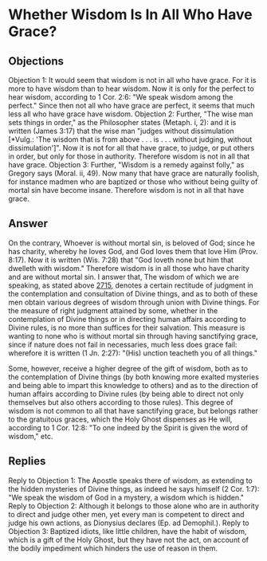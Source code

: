 # Whether Wisdom Is In All Who Have Grace?
## Objections
Objection 1: It would seem that wisdom is not in all who have grace. For it is more to have wisdom than to hear wisdom. Now it is only for the perfect to hear wisdom, according to 1 Cor. 2:6: "We speak wisdom among the perfect." Since then not all who have grace are perfect, it seems that much less all who have grace have wisdom.
Objection 2: Further, "The wise man sets things in order," as the Philosopher states (Metaph. i, 2): and it is written (James 3:17) that the wise man "judges without dissimulation [*Vulg.: 'The wisdom that is from above . . . is . . . without judging, without dissimulation']". Now it is not for all that have grace, to judge, or put others in order, but only for those in authority. Therefore wisdom is not in all that have grace.
Objection 3: Further, "Wisdom is a remedy against folly," as Gregory says (Moral. ii, 49). Now many that have grace are naturally foolish, for instance madmen who are baptized or those who without being guilty of mortal sin have become insane. Therefore wisdom is not in all that have grace.
## Answer
On the contrary, Whoever is without mortal sin, is beloved of God; since he has charity, whereby he loves God, and God loves them that love Him (Prov. 8:17). Now it is written (Wis. 7:28) that "God loveth none but him that dwelleth with wisdom." Therefore wisdom is in all those who have charity and are without mortal sin.
I answer that, The wisdom of which we are speaking, as stated above [2715](A[4]), denotes a certain rectitude of judgment in the contemplation and consultation of Divine things, and as to both of these men obtain various degrees of wisdom through union with Divine things. For the measure of right judgment attained by some, whether in the contemplation of Divine things or in directing human affairs according to Divine rules, is no more than suffices for their salvation. This measure is wanting to none who is without mortal sin through having sanctifying grace, since if nature does not fail in necessaries, much less does grace fail: wherefore it is written (1 Jn. 2:27): "(His) unction teacheth you of all things."

Some, however, receive a higher degree of the gift of wisdom, both as to the contemplation of Divine things (by both knowing more exalted mysteries and being able to impart this knowledge to others) and as to the direction of human affairs according to Divine rules (by being able to direct not only themselves but also others according to those rules). This degree of wisdom is not common to all that have sanctifying grace, but belongs rather to the gratuitous graces, which the Holy Ghost dispenses as He will, according to 1 Cor. 12:8: "To one indeed by the Spirit is given the word of wisdom," etc.
## Replies
Reply to Objection 1: The Apostle speaks there of wisdom, as extending to the hidden mysteries of Divine things, as indeed he says himself (2 Cor. 1:7): "We speak the wisdom of God in a mystery, a wisdom which is hidden."
Reply to Objection 2: Although it belongs to those alone who are in authority to direct and judge other men, yet every man is competent to direct and judge his own actions, as Dionysius declares (Ep. ad Demophil.).
Reply to Objection 3: Baptized idiots, like little children, have the habit of wisdom, which is a gift of the Holy Ghost, but they have not the act, on account of the bodily impediment which hinders the use of reason in them.